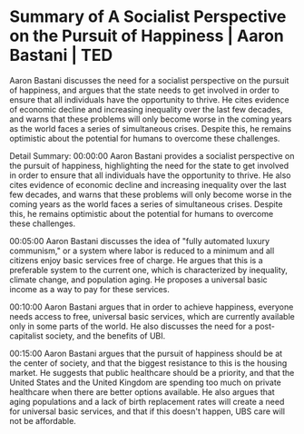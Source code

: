 # Summary of A Socialist Perspective on the Pursuit of Happiness | Aaron Bastani | TED

Aaron Bastani discusses the need for a socialist perspective on the pursuit of happiness, and argues that the state needs to get involved in order to ensure that all individuals have the opportunity to thrive. He cites evidence of economic decline and increasing inequality over the last few decades, and warns that these problems will only become worse in the coming years as the world faces a series of simultaneous crises. Despite this, he remains optimistic about the potential for humans to overcome these challenges.

Detail Summary: 
00:00:00
Aaron Bastani provides a socialist perspective on the pursuit of happiness, highlighting the need for the state to get involved in order to ensure that all individuals have the opportunity to thrive. He also cites evidence of economic decline and increasing inequality over the last few decades, and warns that these problems will only become worse in the coming years as the world faces a series of simultaneous crises. Despite this, he remains optimistic about the potential for humans to overcome these challenges.

00:05:00
Aaron Bastani discusses the idea of "fully automated luxury communism," or a system where labor is reduced to a minimum and all citizens enjoy basic services free of charge. He argues that this is a preferable system to the current one, which is characterized by inequality, climate change, and population aging. He proposes a universal basic income as a way to pay for these services.

00:10:00
Aaron Bastani argues that in order to achieve happiness, everyone needs access to free, universal basic services, which are currently available only in some parts of the world. He also discusses the need for a post-capitalist society, and the benefits of UBI.

00:15:00
Aaron Bastani argues that the pursuit of happiness should be at the center of society, and that the biggest resistance to this is the housing market. He suggests that public healthcare should be a priority, and that the United States and the United Kingdom are spending too much on private healthcare when there are better options available. He also argues that aging populations and a lack of birth replacement rates will create a need for universal basic services, and that if this doesn't happen, UBS care will not be affordable.

